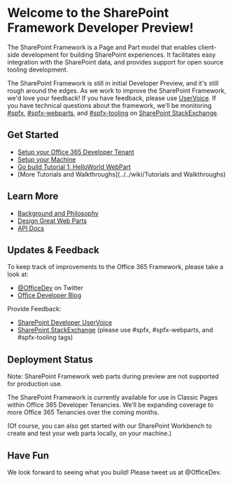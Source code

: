 # Welcome to the SharePoint Framework Developer Preview!

The SharePoint Framework is a Page and Part model that enables client-side development for building SharePoint experiences. It facilitates easy integration with the SharePoint data, and provides support for open source tooling development.

The SharePoint Framework is still in initial Developer Preview, and it's still rough around the edges.  As we work to improve the SharePoint Framework, we'd love your feedback!  If you have feedback, please use [UserVoice](https://sharepoint.uservoice.com/forums/329220-sharepoint-dev-platform).  If you have technical questions about the framework, we’ll be monitoring [#spfx](http://sharepoint.stackexchange.com/tags/spfx/), [#spfx-webparts](http://sharepoint.stackexchange.com/tags/spfx-webparts/), and [#spfx-tooling](http://sharepoint.stackexchange.com/tags/spfx-tooling/) on [SharePoint StackExchange](http://sharepoint.stackexchange.com/).  

## Get Started 

* [Setup your Office 365 Developer Tenant](../../wiki/Setup-SharePoint-Tenant)
* [Setup your Machine](../../wiki/Setup-your-machine)
* [Go build Tutorial 1: HelloWorld WebPart](../../wiki/HelloWorld-WebPart)
* [More Tutorials and Walkthroughs](../../wiki/Tutorials and Walkthroughs)

## Learn More

* [Background and Philosophy](../../wiki/Why-SPFx)
* [Design Great Web Parts](../../wiki/Design-Great-Webparts)
* [API Docs](https://sharepoint.github.io/)

## Updates & Feedback

To keep track of improvements to the Office 365 Framework, please take a look at:
* [@OfficeDev](https://twitter.com/officedev) on Twitter
* [Office Developer Blog](http://dev.office.com/blogs)

Provide Feedback:

* [SharePoint Developer UserVoice](https://sharepoint.uservoice.com/forums/329220-sharepoint-dev-platform)
* [SharePoint StackExchange](http://sharepoint.stackexchange.com/) (please use #spfx, #spfx-webparts, and #spfx-tooling tags)

## Deployment Status

Note: SharePoint Framework web parts during preview are not supported for production use.

The SharePoint Framework is currently available for use in Classic Pages within Office 365 Developer Tenancies.  We’ll be expanding coverage to more Office 365 Tenancies over the coming months.
		
(Of course, you can also get started with our SharePoint Workbench to create and test your web parts locally, on your machine.)

## Have Fun

We look forward to seeing what you build!  Please tweet us at @OfficeDev.
